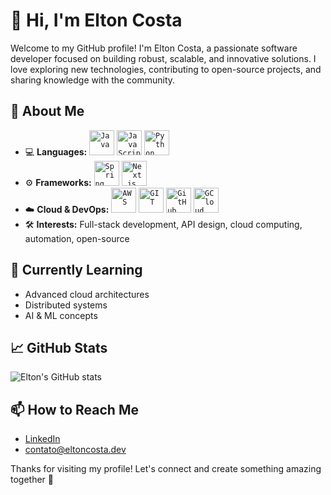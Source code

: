 # 👋 Hi, I'm Elton Costa

Welcome to my GitHub profile! I'm Elton Costa, a passionate software developer focused on building robust, scalable, and innovative solutions. I love exploring new technologies, contributing to open-source projects, and sharing knowledge with the community.

## 🚀 About Me
- 💻 **Languages:**
<code><img width="40px" src="https://cdn.jsdelivr.net/gh/devicons/devicon@latest/icons/java/java-original.svg" title="Java"/></code>
<code><img width="40px" src="https://cdn.jsdelivr.net/gh/devicons/devicon@latest/icons/javascript/javascript-original.svg" title="JavaScript"/></code>
<code><img width="40px" src="https://cdn.jsdelivr.net/gh/devicons/devicon@latest/icons/python/python-original.svg" title="Python"/></code>
- ⚙️ **Frameworks:**
<code><img width="40px" src="https://cdn.jsdelivr.net/gh/devicons/devicon@latest/icons/spring/spring-original.svg" title="Spring"/></code>
<code><img width="40px" src="https://cdn.jsdelivr.net/gh/devicons/devicon@latest/icons/nextjs/nextjs-original-wordmark.svg" title="Next.js"/></code>
- ☁️ **Cloud & DevOps:**
<code><img width="40px" src="https://cdn.jsdelivr.net/gh/devicons/devicon@latest/icons/amazonwebservices/amazonwebservices-original-wordmark.svg" title="AWS"/></code>
<code><img width="40px" src="https://cdn.jsdelivr.net/gh/devicons/devicon@latest/icons/git/git-original.svg" title="GIT"/></code>
<code><img width="40px" src="https://cdn.jsdelivr.net/gh/devicons/devicon@latest/icons/github/github-original.svg" title="GitHub"/></code>
<code><img width="40px" src="https://cdn.jsdelivr.net/gh/devicons/devicon@latest/icons/github/github-original.svg" title="GCloud"/></code>
- 🛠️ **Interests:** Full-stack development, API design, cloud computing, automation, open-source

## 🌱 Currently Learning

- Advanced cloud architectures
- Distributed systems
- AI & ML concepts

## 📈 GitHub Stats

![Elton's GitHub stats](https://github-readme-stats.vercel.app/api?username=eltonacosta&show_icons=true&theme=radical)

## 📫 How to Reach Me

- [LinkedIn](https://www.linkedin.com/in/eltoncostadev/)
- [contato@eltoncosta.dev](mailto:contatoeltonacosta@gmail.com)

Thanks for visiting my profile! Let's connect and create something amazing together 🚀
